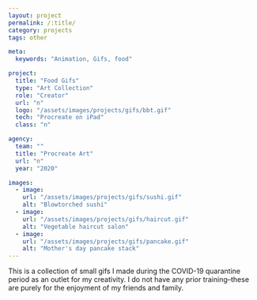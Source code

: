 ```yaml
---
layout: project
permalink: /:title/
category: projects
tags: other

meta:
  keywords: "Animation, Gifs, food"

project:
  title: "Food Gifs"
  type: "Art Collection"
  role: "Creator"
  url: "n"
  logo: "/assets/images/projects/gifs/bbt.gif"
  tech: "Procreate on iPad"
  class: "n"

agency:
  team: ""
  title: "Procreate Art"
  url: "n"
  year: "2020"

images:
  - image:
    url: "/assets/images/projects/gifs/sushi.gif"
    alt: "Blowtorched sushi"
  - image:
    url: "/assets/images/projects/gifs/haircut.gif"
    alt: "Vegetable haircut salon"
  - image:
    url: "/assets/images/projects/gifs/pancake.gif"
    alt: "Mother's day pancake stack"
---
```

<p>This is a collection of small gifs I made during the COVID-19 quarantine period as an outlet for my creativity. I do not have any prior training–these are purely for the enjoyment of my friends and family.</p>
<br>

